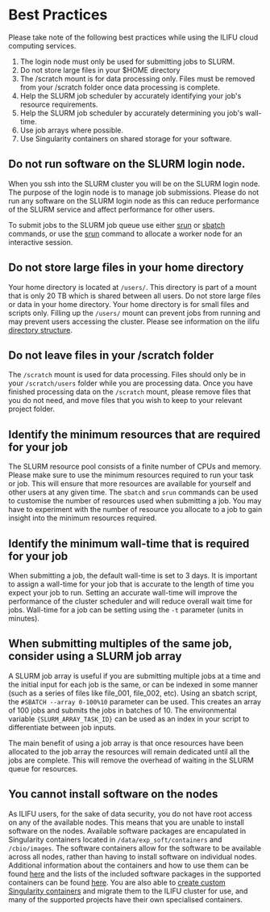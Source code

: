 # Best Practices

Please take note of the following best practices while using the ILIFU cloud computing services.

1. The login node must only be used for submitting jobs to SLURM.
2. Do not store large files in your $HOME directory
3. The /scratch mount is for data processing only. Files must be removed from your /scratch folder once data processing is complete.
4. Help the SLURM job scheduler by accurately identifying your job's resource requirements.
5. Help the SLURM job scheduler by accurately determining you job's wall-time.
3. Use job arrays where possible.
4. Use Singularity containers on shared storage for your software.

## Do not run software on the SLURM login node.

When you ssh into the SLURM cluster you will be on the SLURM login node. The purpose of the login node is to manage job submissions. Please do not run any software on the SLURM login node as this can reduce performance of the SLURM service and affect performance for other users. 

To submit jobs to the SLURM job queue use either [srun](https://docs.ilifu.ac.za/#/tech_docs/running_jobs?id=_3-interactive-sessions) or [sbatch](https://docs.ilifu.ac.za/#/tech_docs/running_jobs?id=_2-slurm-batch-scheduler) commands, or use the [srun](https://docs.ilifu.ac.za/#/tech_docs/running_jobs?id=_3-interactive-sessions) command to allocate a worker node for an interactive session.

## Do not store large files in your home directory

Your home directory is located at `/users/`. This directory is part of a mount that is only 20 TB which is shared between all users. Do not store large files or data in your home directory. Your home directory is for small files and scripts only. Filling up the `/users/` mount can prevent jobs from running and may prevent users accessing the cluster. Please see information on the ilifu [directory structure](https://docs.ilifu.ac.za/#/data/directory_structure).

## Do not leave files in your /scratch folder

The `/scratch` mount is used for data processing. Files should only be in your `/scratch/users` folder while you are processing data. Once you have finished processing data on the `/scratch` mount, please remove files that you do not need, and move files that you wish to keep to your relevant project folder.

## Identify the minimum resources that are required for your job

The SLURM resource pool consists of a finite number of CPUs and memory. Please make sure to use the minimum resources required to run your task or job. This will ensure that more resources are available for yourself and other users at any given time. The `sbatch` and `srun` commands can be used to customise the number of resources used when submitting a job. You may have to experiment with the number of resource you allocate to a job to gain insight into the minimum resources required.

## Identify the minimum wall-time that is required for your job

When submitting a job, the default wall-time is set to 3 days. It is important to assign a wall-time for your job that is accurate to the length of time you expect your job to run. Setting an accurate wall-time will improve the performance of the cluster scheduler and will reduce overall wait time for jobs. Wall-time for a job can be setting using the `-t` parameter (units in minutes).

## When submitting multiples of the same job, consider using a SLURM job array

A SLURM job array is useful if you are submitting multiple jobs at a time and the initial input for each job is the same, or can be indexed in some manner (such as a series of files like file_001, file_002, etc). Using an sbatch script, the `#SBATCH --array 0-100%10` parameter can be used. This creates an array of 100 jobs and submits the jobs in batches of 10. The environmental variable `{SLURM_ARRAY_TASK_ID}` can be used as an index in your script to differentiate between job inputs.

The main benefit of using a job array is that once resources have been allocated to the job array the resources will remain dedicated until all the jobs are complete. This will remove the overhead of waiting in the SLURM queue for resources.

## You cannot install software on the nodes

As ILIFU users, for the sake of data security, you do not have root access on any of the available nodes. This means that you are unable to install software on the nodes. Available software packages are encapulated in Singularity containers located in `/data/exp_soft/containers` and `/cbio/images`. The software containers allow for the software to be available across all nodes, rather than having to install software on individual nodes.  Additional information about the containers and how to use them can be found [here](https://docs.ilifu.ac.za/#/tech_docs/software_environments?id=singularity-containers) and the lists of the included software packages in the supported containers can be found [here](https://docs.ilifu.ac.za/#/tech_docs/software_environments?id=available-containers). You are also able to [create custom Singularity containers](https://docs.ilifu.ac.za/#/tech_docs/software_environments?id=building-your-own-container) and migrate them to the ILIFU cluster for use, and many of the supported projects have their own specialised containers.
